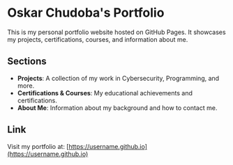 # Oskar Chudoba's Portfolio

This is my personal portfolio website hosted on GitHub Pages. It showcases my projects, certifications, courses, and information about me.

## Sections
- **Projects**: A collection of my work in Cybersecurity, Programming, and more.
- **Certifications & Courses**: My educational achievements and certifications.
- **About Me**: Information about my background and how to contact me.

## Link
Visit my portfolio at: [https://username.github.io](https://username.github.io)
